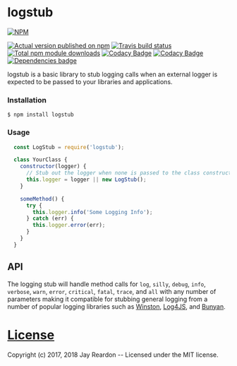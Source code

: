# logstub

[![NPM](https://nodei.co/npm/logstub.png?downloads=true)](https://nodei.co/npm/logstub/)

[![Actual version published on npm](http://img.shields.io/npm/v/logstub.svg)](https://www.npmjs.org/package/logstub)
[![Travis build status](https://travis-ci.org/MediaXPost/logstub.svg?branch=master)](https://www.npmjs.org/package/logstub)
[![Total npm module downloads](http://img.shields.io/npm/dt/logstub.svg)](https://www.npmjs.org/package/logstub)
[![Codacy Badge](https://api.codacy.com/project/badge/Grade/5df4541beccd4014bc2c80e275b0bf21)](https://www.codacy.com/app/chronosis/logstub?utm_source=github.com&amp;utm_medium=referral&amp;utm_content=MediaXPost/logstub&amp;utm_campaign=Badge_Grade)
[![Codacy Badge](https://api.codacy.com/project/badge/Coverage/5df4541beccd4014bc2c80e275b0bf21)](https://www.codacy.com/app/chronosis/logstub?utm_source=github.com&utm_medium=referral&utm_content=MediaXPost/logstub&utm_campaign=Badge_Coverage)
[![Dependencies badge](https://david-dm.org/MediaXPost/logstub/status.svg)](https://david-dm.org/MediaXPost/logstub?view=list)

logstub is a basic library to stub logging calls when an external logger is expected to be passed to your libraries and applications.

### Installation

```
$ npm install logstub
```

### Usage
```js
  const LogStub = require('logstub');

  class YourClass {
    constructor(logger) {
      // Stub out the logger when none is passed to the class constructor.
      this.logger = logger || new LogStub();
    }

    someMethod() {
      try {
        this.logger.info('Some Logging Info');
      } catch (err) {
        this.logger.error(err);
      }
    }
  }
```

## API

The logging stub will handle method calls for `log`, `silly`, `debug`, `info`, `verbose`, `warn`, `error`, `critical`, `fatal`, `trace`, and `all` with any number of parameters making it compatible for stubbing general logging from a number of popular logging libraries such as [Winston](https://www.npmjs.com/package/winston), [Log4JS](https://www.npmjs.com/package/log4js), and [Bunyan](https://www.npmjs.com/package/bunyan).


# [License](#license)
<a name="license"></a>

Copyright (c) 2017, 2018 Jay Reardon -- Licensed under the MIT license.
